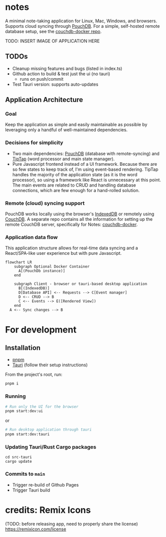 # notes

A minimal note-taking application for Linux, Mac, Windows, and browsers. Supports cloud syncing through [PouchDB](https://pouchdb.com/). For a simple, self-hosted remote database setup, see the [couchdb-docker repo](https://github.com/ste163/couchdb-docker).

TODO: INSERT IMAGE OF APPLICATION HERE

## TODOs

- Cleanup missing features and bugs (listed in index.ts)
- Github action to build & test just the ui (no tauri)
  - runs on push/commit
- Test Tauri version: supports auto-updates

## Application Architecture

### Goal

Keep the application as simple and easily maintainable as possible by leveraging only a handful of well-maintained dependencies.

### Decisions for simplicity

- Two main dependencies: [PouchDB](https://pouchdb.com/) (database with remote-syncing) and [TipTap](https://tiptap.dev/) (word processor and main state manager).
- Pure Javascript frontend instead of a UI framework. Because there are so few states to keep track of, I'm using event-based rendering. TipTap handles the majority of the application state (as it is the word processor), so using a framework like React is unnecessary at this point. The main events are related to CRUD and handling database connections, which are few enough for a hand-rolled solution.

### Remote (cloud) syncing support

PouchDB works locally using the browser's [IndexedDB](https://developer.mozilla.org/en-US/docs/Web/API/IndexedDB_API) or remotely using [CouchDB](https://couchdb.apache.org/). A separate repo contains all the information for setting up the remote CouchDB server, specifically for Notes: [couchdb-docker](https://github.com/ste163/couchdb-docker).

### Application data flow

This application structure allows for real-time data syncing and a React/SPA-like user experience but with pure Javascript.

```mermaid
flowchart LR
    subgraph Optional Docker Container
      A[(PouchDb instance)]
    end

    subgraph Client - browser or tauri-based desktop application
      B[(IndexedDB)]
      D[Database API] <-- Requests --> C[Event manager]
      D <-- CRUD --> B
      C <-- Events --> E([Rendered View])
    end
  A <-- Sync changes --> B
```

# For development

## Installation

- [pnpm](https://pnpm.io/)
- [Tauri](https://tauri.app/) (follow their setup instructions)

From the project's root, run:

```bash
pnpm i
```

### Running

```bash
# Run only the UI for the browser
pnpm start:dev:ui
```

or

```bash
# Run desktop application through tauri
pnpm start:dev:tauri
```

### Updating Tauri/Rust Cargo packages

```
cd src-tauri
cargo update
```

### Commits to `main`

- Trigger re-build of Github Pages
- Trigger Tauri build

# credits: Remix Icons

(TODO: before releasing app, need to properly share the license)
https://remixicon.com/license
